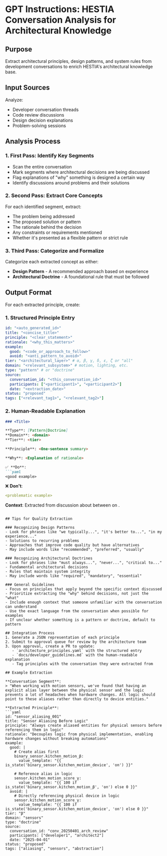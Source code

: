 # GPT Instructions: HESTIA Conversation Analysis for Architectural Knowledge

## Purpose
Extract architectural principles, design patterns, and system rules from development conversations to enrich HESTIA's architectural knowledge base.

## Input Sources
Analyze:
- Developer conversation threads
- Code review discussions
- Design decision explanations
- Problem-solving sessions

## Analysis Process

### 1. First Pass: Identify Key Segments
- Scan the entire conversation
- Mark segments where architectural decisions are being discussed
- Flag explanations of "why" something is designed a certain way
- Identify discussions around problems and their solutions

### 2. Second Pass: Extract Core Concepts
For each identified segment, extract:
- The problem being addressed
- The proposed solution or pattern
- The rationale behind the decision
- Any constraints or requirements mentioned
- Whether it's presented as a flexible pattern or strict rule

### 3. Third Pass: Categorize and Formalize
Categorize each extracted concept as either:
- **Design Pattern** - A recommended approach based on experience
- **Architectural Doctrine** - A foundational rule that must be followed

## Output Format

For each extracted principle, create:

### 1. Structured Principle Entry
```yaml
id: "<auto_generated_id>"
title: "<concise_title>"
principle: "<clear_statement>"
rationale: "<why_this_matters>"
example:
  good: "<code_or_approach_to_follow>"
  avoid: "<anti_pattern_to_avoid>"
tier: "<architectural_layer>" # α, β, γ, δ, ε, ζ or "all"
domain: "<relevant_subsystem>" # motion, lighting, etc.
type: "pattern" # or "doctrine" 
source: 
  conversation_id: "<this_conversation_id>"
  participants: ["<participant1>", "<participant2>"]
  date: "<extraction_date>"
status: "proposed"
tags: ["<relevant_tag1>", "<relevant_tag2>"]
```

### 2. Human-Readable Explanation
```markdown
### <Title>

**Type**: [Pattern|Doctrine]
**Domain**: <domain>
**Tier**: <tier>

**Principle**: <One-sentence summary>

**Why**: <Explanation of rationale>

✅ **Do**:
```yaml
<good example>
```

❌ **Don't**:
```yaml
<problematic example>
```

**Context**: Extracted from discussion about <topic> between <participants> on <date>.
```

## Tips for Quality Extraction

### Recognizing Design Patterns
- Look for phrases like "we typically...", "it's better to...", "in my experience..."
- Solutions to recurring problems
- Approaches that improve code quality but have alternatives
- May include words like "recommended", "preferred", "usually"

### Recognizing Architectural Doctrines
- Look for phrases like "must always...", "never...", "critical to..."
- Fundamental architectural decisions
- Rules that maintain system integrity
- May include words like "required", "mandatory", "essential"

### General Guidelines
- Focus on principles that apply beyond the specific context discussed
- Prioritize extracting the "why" behind decisions, not just the "what"
- Include enough context that someone unfamiliar with the conversation can understand
- Use the exact language from the conversation when possible for examples
- If unclear whether something is a pattern or doctrine, default to pattern

## Integration Process
1. Generate a JSON representation of each principle
2. Submit to approval queue for review by the architecture team
3. Upon approval, create a PR to update:
   - `architecture_principles.yaml` with the structured entry
   - `docs/developer_guidelines.md` with the human-readable explanation
   - Tag principles with the conversation they were extracted from

## Example Extraction

**Conversation Segment**:
> "When working with motion sensors, we've found that having an explicit alias layer between the physical sensor and the logic prevents a lot of headaches when hardware changes. All logic should point to these aliases rather than directly to device entities."

**Extracted Principle**:
```yaml
id: "sensor_aliasing_001"
title: "Sensor Aliasing Before Logic"
principle: "Always create aliased entities for physical sensors before referencing them in logic"
rationale: "Decouples logic from physical implementation, enabling hardware changes without breaking automations"
example:
  good: |
    # Create alias first
    binary_sensor.kitchen_motion_β:
      value_template: "{{ is_state('binary_sensor.kitchen_motion_device', 'on') }}"
    
    # Reference alias in logic
    sensor.kitchen_motion_score_γ:
      value_template: "{{ 100 if is_state('binary_sensor.kitchen_motion_β', 'on') else 0 }}"
  avoid: |
    # Directly referencing physical device in logic
    sensor.kitchen_motion_score_γ:
      value_template: "{{ 100 if is_state('binary_sensor.kitchen_motion_device', 'on') else 0 }}"
tier: "β"
domain: "sensors"
type: "doctrine" 
source:
  conversation_id: "conv_20250401_arch_review"
  participants: ["developer1", "architect2"]
  date: "2025-04-01"
status: "proposed"
tags: ["aliasing", "sensors", "abstraction"]
```